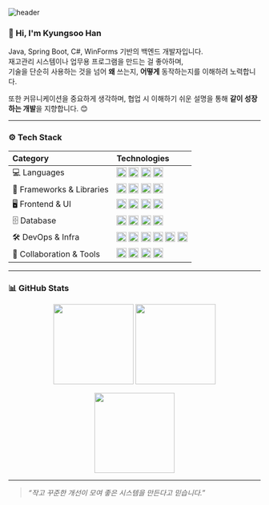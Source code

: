 ![header](https://capsule-render.vercel.app/api?type=waving&color=gradient&height=260&section=header&text=Han%20Kyungsoo&fontSize=60&fontAlignY=40&desc=Backend%20Developer&descAlignY=60)

### 👋 Hi, I'm Kyungsoo Han

Java, Spring Boot, C#, WinForms 기반의 백엔드 개발자입니다.  
재고관리 시스템이나 업무용 프로그램을 만드는 걸 좋아하며,  
기술을 단순히 사용하는 것을 넘어 **왜** 쓰는지, **어떻게** 동작하는지를 이해하려 노력합니다.

또한 커뮤니케이션을 중요하게 생각하며, 협업 시 이해하기 쉬운 설명을 통해 **같이 성장하는 개발**을 지향합니다. 😊

---

### ⚙️ Tech Stack

| Category | Technologies |
|:--|:--|
| 💻 Languages | <img src="https://cdn.jsdelivr.net/gh/devicons/devicon/icons/java/java-original.svg" height="20"/> <img src="https://cdn.jsdelivr.net/gh/devicons/devicon/icons/csharp/csharp-original.svg" height="20"/> <img src="https://cdn.jsdelivr.net/gh/devicons/devicon/icons/javascript/javascript-original.svg" height="20"/> <img src="https://cdn.jsdelivr.net/gh/devicons/devicon/icons/mysql/mysql-original.svg" height="20"/> |
| 🧩 Frameworks & Libraries | <img src="https://cdn.jsdelivr.net/gh/devicons/devicon/icons/spring/spring-original.svg" height="20"/> <img src="https://cdn.jsdelivr.net/gh/devicons/devicon/icons/dot-net/dot-net-original.svg" height="20"/> <img src="https://cdn.jsdelivr.net/gh/devicons/devicon/icons/java/java-original-wordmark.svg" height="20"/> <img src="https://cdn.jsdelivr.net/gh/devicons/devicon/icons/mysql/mysql-original.svg" height="20"/> |
| 🖥️ Frontend & UI | <img src="https://cdn.jsdelivr.net/gh/devicons/devicon/icons/html5/html5-original.svg" height="20"/> <img src="https://cdn.jsdelivr.net/gh/devicons/devicon/icons/css3/css3-original.svg" height="20"/> <img src="https://cdn.jsdelivr.net/gh/devicons/devicon/icons/android/android-original.svg" height="20"/> <img src="https://upload.wikimedia.org/wikipedia/commons/0/0e/Microsoft_.NET_logo.png" height="20"/> |
| 🗄️ Database | <img src="https://cdn.jsdelivr.net/gh/devicons/devicon/icons/mysql/mysql-original.svg" height="20"/> <img src="https://cdn.jsdelivr.net/gh/devicons/devicon/icons/mariadb/mariadb-original.svg" height="20"/> <img src="https://cdn.jsdelivr.net/gh/devicons/devicon/icons/oracle/oracle-original.svg" height="20"/> <img src="https://cdn.jsdelivr.net/gh/devicons/devicon/icons/redis/redis-original.svg" height="20"/> |
| 🛠 DevOps & Infra | <img src="https://cdn.jsdelivr.net/gh/devicons/devicon/icons/git/git-original.svg" height="20"/> <img src="https://cdn.jsdelivr.net/gh/devicons/devicon/icons/github/github-original.svg" height="20"/> <img src="https://cdn.jsdelivr.net/gh/devicons/devicon/icons/gitlab/gitlab-original.svg" height="20"/> <img src="https://cdn.jsdelivr.net/gh/devicons/devicon/icons/docker/docker-original.svg" height="20"/> <img src="https://cdn.jsdelivr.net/gh/devicons/devicon/icons/nginx/nginx-original.svg" height="20"/> <img src="https://cdn.jsdelivr.net/gh/devicons/devicon/icons/linux/linux-original.svg" height="20"/> |
| 🧰 Collaboration & Tools | <img src="https://cdn.jsdelivr.net/gh/devicons/devicon/icons/intellij/intellij-original.svg" height="20"/> <img src="https://cdn.jsdelivr.net/gh/devicons/devicon/icons/vscode/vscode-original.svg" height="20"/> <img src="https://cdn.jsdelivr.net/gh/devicons/devicon/icons/swagger/swagger-original.svg" height="20"/> <img src="https://cdn.jsdelivr.net/gh/devicons/devicon/icons/jira/jira-original.svg" height="20"/> |
---

### 📊 GitHub Stats

<p align="center">
  <img src="https://github-readme-stats.vercel.app/api?username=KyungSoo-Han&show_icons=true&theme=white" height="160"/>
  <img src="https://github-readme-stats.vercel.app/api/top-langs/?username=KyungSoo-Han&layout=compact&theme=white" height="160"/>
</p>

<p align="center">
  <img src="https://github-readme-streak-stats.herokuapp.com/?user=KyungSoo-Han&theme=white" height="160"/>
</p>

---

> _“작고 꾸준한 개선이 모여 좋은 시스템을 만든다고 믿습니다.”_
